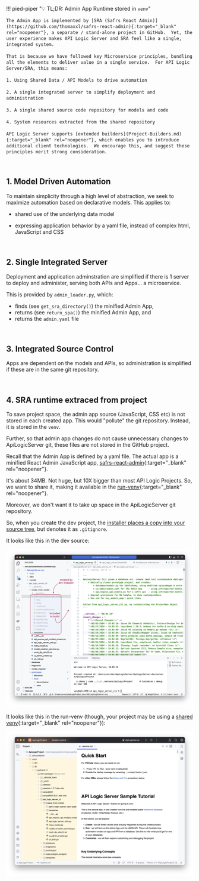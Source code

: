 !!! pied-piper ":bulb: TL;DR: Admin App Runtime stored in `venv`"

    The Admin App is implemented by [SRA (Safrs React Admin)](https://github.com/thomaxxl/safrs-react-admin){:target="_blank" rel="noopener"}, a separate / stand-alone project in GitHub.  Yet, the user experience makes API Logic Server and SRA feel like a single, integrated system.
    
    That is because we have followed key Microservice principles, bundling all the elements to deliver value in a single service.  For API Logic Server/SRA, this means:

    1. Using Shared Data / API Models to drive automation

    2. A single integrated server to simplify deployment and administration

    3. A single shared source code repository for models and code

    4. System resources extracted from the shared repository

    API Logic Server supports [extended builders](Project-Builders.md){:target="_blank" rel="noopener"}, which enables you to introduce additional client technologies.  We encourage this, and suggest these principles merit strong consideration.

&nbsp;

## 1. Model Driven Automation

To maintain simplicity through a high level of abstraction, we seek to maximize automation based on declarative models.  This applies to:

* shared use of the underlying data model

* expressing application behavior by a yaml file, instead of complex html, JavaScript and CSS

&nbsp;

## 2. Single Integrated Server

Deployment and application adminstration are simplified if there is 1 server to deploy and administer, serving both APIs and Apps... a microservice.

This is provided by `admin_loader.py`, which: 

* finds (see `get_sra_directory()`) the minified Admin App,
* returns (see `return_spa()`) the minified Admin App, and
* returns the `admin.yaml` file

&nbsp;

## 3. Integrated Source Control

Apps are dependent on the models and APIs, so administration is simplified if these are in the same git repository.

&nbsp;

## 4. SRA runtime extraced from project

To save project space, the admin app source (JavaScript, CSS etc) is not stored in each created app.  This would "pollute" the git repository.  Instead, it is stored in the `venv`.

Further, so that admin app changes do not cause unnecessary changes to ApiLogicServer git, these files are not stored in the GitHub project.

Recall that the Admin App is defined by a yaml file.  The actual app is a minified React Admin JavaScript app, [safrs-react-admin](https://github.com/thomaxxl/safrs-react-admin){:target="_blank" rel="noopener"}.

It's about 34MB.  Not huge, but 10X bigger than most API Logic Projects.  So, we want to share it, making it available in the [run-venv](Architecture-venv.md/#run-venv){:target="_blank" rel="noopener"}.

Moreover, we don't want it to take up space in the ApiLogicServer git repository.

So, when you create the dev project, the [installer places a copy into your source tree](Architecture-Internals.md#admin-app-source), but denotes it as `.gitignore`.

It looks like this in the dev source:

![admin-app-code](images/internals/admin-app-code.png)

It looks like this in the run-venv (though, your project may be using a [shared venv](Project-Env.md#shared-venv){:target="_blank" rel="noopener"}):

![admin-app-code](images/internals/admin-app-created-project.png)

&nbsp;

